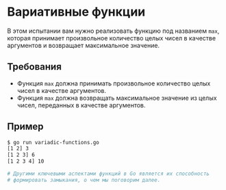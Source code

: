 # Вариативные функции

В этом испытании вам нужно реализовать функцию под названием `max`, которая принимает произвольное количество целых чисел в качестве аргументов и возвращает максимальное значение.

## Требования

- Функция `max` должна принимать произвольное количество целых чисел в качестве аргументов.
- Функция `max` должна возвращать максимальное значение из целых чисел, переданных в качестве аргументов.

## Пример

```sh
$ go run variadic-functions.go
[1 2] 3
[1 2 3] 6
[1 2 3 4] 10

# Другими ключевыми аспектами функций в Go является их способность
# формировать замыкания, о чем мы поговорим далее.
```

